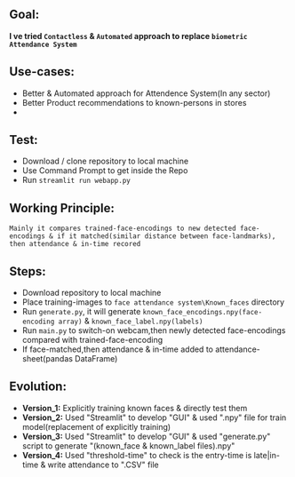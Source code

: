 ## Goal:
  **I ve tried ``Contactless`` & ``Automated`` approach  to replace ``biometric Attendance System``**

## Use-cases:
 * Better & Automated approach for Attendence System(In any sector)
 * Better Product recommendations to known-persons in stores
 *   

## Test:
 * Download / clone repository to local machine
 * Use Command Prompt to get inside the Repo
 * Run ``streamlit run webapp.py``

## Working Principle:
``Mainly it compares trained-face-encodings to new detected face-encodings & if it matched(similar distance between face-landmarks), then attendance & in-time recored`` 

## Steps:
 * Download repository to local machine 
 * Place training-images to ``face attendance system\Known_faces`` directory
 * Run ``generate.py``, it will generate ``known_face_encodings.npy(face-encoding array)`` & ``known_face_label.npy(labels)``
 * Run ``main.py`` to switch-on webcam,then newly detected face-encodings compared with trained-face-encoding 
 * If face-matched,then attendance & in-time added to attendance-sheet(pandas DataFrame) 


## Evolution:
 * **Version_1:** Explicitly training known faces & directly test them
 * **Version_2:** Used "Streamlit" to develop "GUI" & used ".npy" file for train model(replacement of explicitly training) 
 * **Version_3:** Used "Streamlit" to develop "GUI" & used "generate.py" script to generate "(known_face & known_label files).npy"
 * **Version_4:** Used "threshold-time" to check is the entry-time is late|in-time & write attendance to ".CSV" file   

